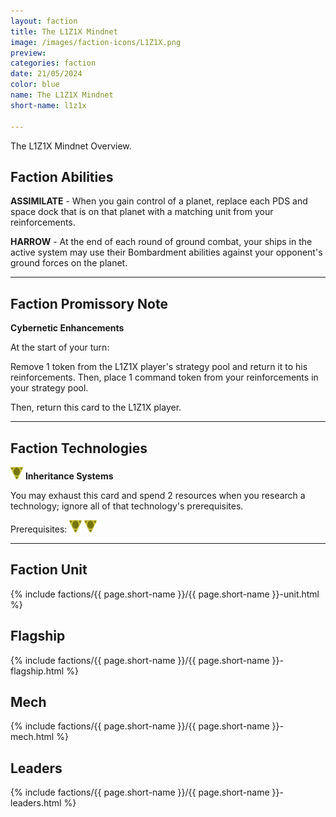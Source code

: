 ```yaml
---
layout: faction
title: The L1Z1X Mindnet
image: /images/faction-icons/L1Z1X.png
preview: 
categories: faction
date: 21/05/2024
color: blue
name: The L1Z1X Mindnet
short-name: l1z1x

---
```


The L1Z1X Mindnet Overview.

## Faction Abilities
**ASSIMILATE** - When you gain control of a planet, replace each PDS and space dock that is on that planet with a matching unit from your reinforcements.

**HARROW** - At the end of each round of ground combat, your ships in the active system may use their Bombardment abilities against your opponent's ground forces on the planet.

___

## Faction Promissory Note
**Cybernetic Enhancements** 

At the start of your turn:

Remove 1 token from the L1Z1X player's strategy pool and return it to his reinforcements. Then, place 1 command token from your reinforcements in your strategy pool.

Then, return this card to the L1Z1X player.

___

## Faction Technologies
![](/images/tech-icon/cybernetic.png) **Inheritance Systems**

You may exhaust this card and spend 2 resources when you research a technology; ignore all of that technology's prerequisites.

Prerequisites: ![](/images/tech-icon/cybernetic.png) ![](/images/tech-icon/cybernetic.png)

___

## Faction Unit

 {% include factions/{{ page.short-name }}/{{ page.short-name }}-unit.html %}

## Flagship

 {% include factions/{{ page.short-name }}/{{ page.short-name }}-flagship.html %}

## Mech

 {% include factions/{{ page.short-name }}/{{ page.short-name }}-mech.html %}

## Leaders

 {% include factions/{{ page.short-name }}/{{ page.short-name }}-leaders.html %}